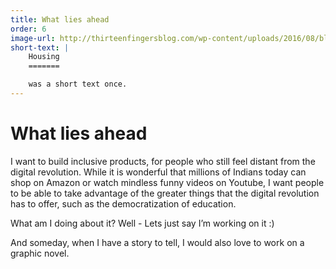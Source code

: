 ```yaml
---
title: What lies ahead
order: 6
image-url: http://thirteenfingersblog.com/wp-content/uploads/2016/08/blair-breitenstein.jpeg
short-text: |
    Housing
    =======

    was a short text once.
---
```


# What lies ahead

I want to build inclusive products, for people who still feel distant from the digital revolution. While it is wonderful that millions of Indians today can shop on Amazon or watch mindless funny videos on Youtube, I want people to be able to take advantage of the greater things that the digital revolution has to offer, such as the democratization of education.  

What am I doing about it? Well - Lets just say I’m working on it :)

And someday, when I have a story to tell, I would also love to work on a graphic novel.
